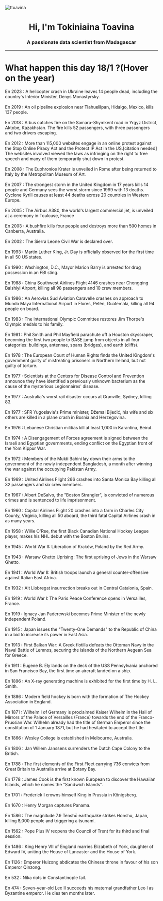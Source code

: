 
<p align="left"> <img src="https://komarev.com/ghpvc/?username=ttoavina&label=Profile%20views&color=0e75b6&style=flat" alt="ttoavina" /> </p>
<h1 align="center">Hi, I'm Tokiniaina Toavina</h1>
<h3 align="center">A passionate data scientist from Madagascar</h3>
    
<hr/>
<h1> What happen this day 18/1 ?(Hover on the year)</h1>

En 2023 : A helicopter crash in Ukraine leaves 14 people dead, including the country's Interior Minister, Denys Monastyrsky.
<br/><br/>
En 2019 : An oil pipeline explosion near Tlahuelilpan, Hidalgo, Mexico, kills 137 people.
<br/><br/>
En 2018 : A bus catches fire on the Samara–Shymkent road in Yrgyz District, Aktobe, Kazakhstan. The fire kills 52 passengers, with three passengers and two drivers escaping.
<br/><br/>
En 2012 : More than 115,000 websites engage in an online protest against the Stop Online Piracy Act and the Protect IP Act in the US.[citation needed] The websites involved viewed the laws as infringing on the right to free speech and many of them temporarily shut down in protest.
<br/><br/>
En 2008 : The Euphronios Krater is unveiled in Rome after being returned to Italy by the Metropolitan Museum of Art.
<br/><br/>
En 2007 : The strongest storm in the United Kingdom in 17 years kills 14 people and Germany sees the worst storm since 1999 with 13 deaths. Cyclone Kyrill causes at least 44 deaths across 20 countries in Western Europe.
<br/><br/>
En 2005 : The Airbus A380, the world's largest commercial jet, is unveiled at a ceremony in Toulouse, France
<br/><br/>
En 2003 : A bushfire kills four people and destroys more than 500 homes in Canberra, Australia.
<br/><br/>
En 2002 : The Sierra Leone Civil War is declared over.
<br/><br/>
En 1993 : Martin Luther King, Jr. Day is officially observed for the first time in all 50 US states.
<br/><br/>
En 1990 : Washington, D.C., Mayor Marion Barry is arrested for drug possession in an FBI sting.
<br/><br/>
En 1988 : China Southwest Airlines Flight 4146 crashes near Chongqing Baishiyi Airport, killing all 98 passengers and 10 crew members.
<br/><br/>
En 1986 : An Aerovías Sud Aviation Caravelle crashes on approach to Mundo Maya International Airport in Flores, Petén, Guatemala, killing all 94 people on board.
<br/><br/>
En 1983 : The International Olympic Committee restores Jim Thorpe's Olympic medals to his family.
<br/><br/>
En 1981 : Phil Smith and Phil Mayfield parachute off a Houston skyscraper, becoming the first two people to BASE jump from objects in all four categories: buildings, antennae, spans (bridges), and earth (cliffs).
<br/><br/>
En 1978 : The European Court of Human Rights finds the United Kingdom's government guilty of mistreating prisoners in Northern Ireland, but not guilty of torture.
<br/><br/>
En 1977 : Scientists at the Centers for Disease Control and Prevention announce they have identified a previously unknown bacterium as the cause of the mysterious Legionnaires' disease.
<br/><br/>
En 1977 : Australia's worst rail disaster occurs at Granville, Sydney, killing 83.
<br/><br/>
En 1977 : SFR Yugoslavia's Prime minister, Džemal Bijedić, his wife and six others are killed in a plane crash in Bosnia and Herzegovina.
<br/><br/>
En 1976 : Lebanese Christian militias kill at least 1,000 in Karantina, Beirut.
<br/><br/>
En 1974 : A Disengagement of Forces agreement is signed between the Israeli and Egyptian governments, ending conflict on the Egyptian front of the Yom Kippur War.
<br/><br/>
En 1972 : Members of the Mukti Bahini lay down their arms to the government of the newly independent Bangladesh, a month after winning the war against the occupying Pakistan Army.
<br/><br/>
En 1969 : United Airlines Flight 266 crashes into Santa Monica Bay killing all 32 passengers and six crew members.
<br/><br/>
En 1967 : Albert DeSalvo, the "Boston Strangler", is convicted of numerous crimes and is sentenced to life imprisonment.
<br/><br/>
En 1960 : Capital Airlines Flight 20 crashes into a farm in Charles City County, Virginia, killing all 50 aboard, the third fatal Capital Airlines crash in as many years.
<br/><br/>
En 1958 : Willie O'Ree, the first Black Canadian National Hockey League player, makes his NHL debut with the Boston Bruins.
<br/><br/>
En 1945 : World War II: Liberation of Kraków, Poland by the Red Army.
<br/><br/>
En 1943 : Warsaw Ghetto Uprising: The first uprising of Jews in the Warsaw Ghetto.
<br/><br/>
En 1941 : World War II: British troops launch a general counter-offensive against Italian East Africa.
<br/><br/>
En 1932 : Alt Llobregat insurrection breaks out in Central Catalonia, Spain.
<br/><br/>
En 1919 : World War I: The Paris Peace Conference opens in Versailles, France.
<br/><br/>
En 1919 : Ignacy Jan Paderewski becomes Prime Minister of the newly independent Poland.
<br/><br/>
En 1915 : Japan issues the "Twenty-One Demands" to the Republic of China in a bid to increase its power in East Asia.
<br/><br/>
En 1913 : First Balkan War: A Greek flotilla defeats the Ottoman Navy in the Naval Battle of Lemnos, securing the islands of the Northern Aegean Sea for Greece.
<br/><br/>
En 1911 : Eugene B. Ely lands on the deck of the USS Pennsylvania anchored in San Francisco Bay, the first time an aircraft landed on a ship.
<br/><br/>
En 1896 : An X-ray generating machine is exhibited for the first time by H. L. Smith.
<br/><br/>
En 1886 : Modern field hockey is born with the formation of The Hockey Association in England.
<br/><br/>
En 1871 : Wilhelm I of Germany is proclaimed Kaiser Wilhelm in the Hall of Mirrors of the Palace of Versailles (France) towards the end of the Franco-Prussian War. Wilhelm already had the title of German Emperor since the constitution of 1 January 1871, but he had hesitated to accept the title.
<br/><br/>
En 1866 : Wesley College is established in Melbourne, Australia.
<br/><br/>
En 1806 : Jan Willem Janssens surrenders the Dutch Cape Colony to the British.
<br/><br/>
En 1788 : The first elements of the First Fleet carrying 736 convicts from Great Britain to Australia arrive at Botany Bay.
<br/><br/>
En 1778 : James Cook is the first known European to discover the Hawaiian Islands, which he names the "Sandwich Islands".
<br/><br/>
En 1701 : Frederick I crowns himself King in Prussia in Königsberg.
<br/><br/>
En 1670 : Henry Morgan captures Panama.
<br/><br/>
En 1586 : The magnitude 7.9 Tenshō earthquake strikes Honshu, Japan, killing 8,000 people and triggering a tsunami.
<br/><br/>
En 1562 : Pope Pius IV reopens the Council of Trent for its third and final session.
<br/><br/>
En 1486 : King Henry VII of England marries Elizabeth of York, daughter of Edward IV, uniting the House of Lancaster and the House of York.
<br/><br/>
En 1126 : Emperor Huizong abdicates the Chinese throne in favour of his son Emperor Qinzong.
<br/><br/>
En 532 : Nika riots in Constantinople fail.
<br/><br/>
En 474 : Seven-year-old Leo II succeeds his maternal grandfather Leo I as Byzantine emperor. He dies ten months later.
<br/><br/>
